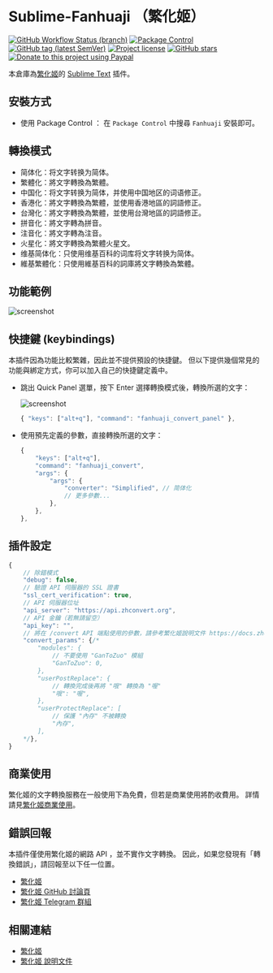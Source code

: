 # Sublime-Fanhuaji （繁化姬）

[![GitHub Workflow Status (branch)](https://img.shields.io/github/workflow/status/Fanhuaji/Sublime-Fanhuaji/Main/master?style=flat-square)](https://github.com/Fanhuaji/Sublime-Fanhuaji/actions)
[![Package Control](https://img.shields.io/packagecontrol/dt/Fanhuaji?style=flat-square)](https://packagecontrol.io/packages/Fanhuaji)
[![GitHub tag (latest SemVer)](https://img.shields.io/github/tag/Fanhuaji/Sublime-Fanhuaji?style=flat-square&logo=github)](https://github.com/Fanhuaji/Sublime-Fanhuaji/tags)
[![Project license](https://img.shields.io/github/license/Fanhuaji/Sublime-Fanhuaji?style=flat-square&logo=github)](https://github.com/Fanhuaji/Sublime-Fanhuaji/blob/master/LICENSE)
[![GitHub stars](https://img.shields.io/github/stars/Fanhuaji/Sublime-Fanhuaji?style=flat-square&logo=github)](https://github.com/Fanhuaji/Sublime-Fanhuaji/stargazers)
[![Donate to this project using Paypal](https://img.shields.io/badge/paypal-donate-blue.svg?style=flat-square&logo=paypal)](https://www.paypal.me/jfcherng/5usd)

本倉庫為[繁化姬](https://zhconvert.org)的 [Sublime Text](https://www.sublimetext.com) 插件。

## 安裝方式

- 使用 Package Control ：
  在 `Package Control` 中搜尋 `Fanhuaji` 安裝即可。

## 轉換模式

- 简体化：将文字转换为简体。
- 繁體化：將文字轉換為繁體。
- 中国化：将文字转换为简体，并使用中国地区的词语修正。
- 香港化：將文字轉換為繁體，並使用香港地區的詞語修正。
- 台灣化：將文字轉換為繁體，並使用台灣地區的詞語修正。
- 拼音化：將文字轉為拼音。
- 注音化：將文字轉為注音。
- 火星化：將文字轉換為繁體火星文。
- 维基简体化：只使用维基百科的词库将文字转换为简体。
- 維基繁體化：只使用維基百科的詞庫將文字轉換為繁體。

## 功能範例

![screenshot](https://raw.githubusercontent.com/Fanhuaji/Sublime-Fanhuaji/master/docs/images/convert_taiwan.gif)

## 快捷鍵 (keybindings)

本插件因為功能比較繁雜，因此並不提供預設的快捷鍵。
但以下提供幾個常見的功能與綁定方式，你可以加入自己的快捷鍵定義中。

- 跳出 Quick Panel 選單，按下 Enter 選擇轉換模式後，轉換所選的文字：

  ![screenshot](https://raw.githubusercontent.com/Fanhuaji/Sublime-Fanhuaji/master/docs/images/quick_panel_list.png)
  
  ```js
  { "keys": ["alt+q"], "command": "fanhuaji_convert_panel" },
  ```

- 使用預先定義的參數，直接轉換所選的文字：

  ```js
  {
      "keys": ["alt+q"],
      "command": "fanhuaji_convert",
      "args": {
          "args": {
              "converter": "Simplified", // 简体化
              // 更多參數...
          },
      },
  },
  ```

## 插件設定

```javascript
{
    // 除錯模式
    "debug": false,
    // 驗證 API 伺服器的 SSL 證書
    "ssl_cert_verification": true,
    // API 伺服器位址
    "api_server": "https://api.zhconvert.org",
    // API 金鑰（若無請留空）
    "api_key": "",
    // 將在 /convert API 端點使用的參數，請參考繁化姬說明文件 https://docs.zhconvert.org
    "convert_params": {/*
        "modules": {
            // 不要使用 "GanToZuo" 模組
            "GanToZuo": 0,
        },
        "userPostReplace": {
            // 轉換完成後再將 "哦" 轉換為 "喔"
            "哦": "喔",
        },
        "userProtectReplace": [
            // 保護 "內存" 不被轉換
            "內存",
        ],
    */},
}
```

## 商業使用

繁化姬的文字轉換服務在一般使用下為免費，但若是商業使用將酌收費用。
詳情請見[繁化姬商業使用](https://docs.zhconvert.org/commercial)。

## 錯誤回報

本插件僅使用繁化姬的網路 API ，並不實作文字轉換。
因此，如果您發現有「轉換錯誤」，請回報至以下任一位置。

- [繁化姬](https://zhconvert.org)
- [繁化姬 GitHub 討論頁](https://github.com/Fanhuaji/discussion/issues)
- [繁化姬 Telegram 群組](https://t.me/fanhuaji)

## 相關連結

- [繁化姬](https://zhconvert.org)
- [繁化姬 說明文件](https://docs.zhconvert.org)
